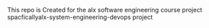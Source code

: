 This repo is Created for the alx software engineering course project spacficallyalx-system-engineering-devops project 
